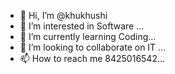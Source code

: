 - 👋 Hi, I’m @khukhushi
- 👀 I’m interested in  Software ...
- 🌱 I’m currently learning  Coding...
- 💞️ I’m looking to collaborate on IT ...
- 📫 How to reach me 8425016542...

<!---
khukhushi/khukhushi is a ✨ special ✨ repository because its `README.md` (this file) appears on your GitHub profile.
You can click the Preview link to take a look at your changes.
--->
